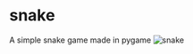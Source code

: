 # snake
A simple snake game made in pygame
![snake](https://github.com/rpinoruz/snake/assets/70735569/36e17749-1870-4314-b65e-13de78fae49e)
